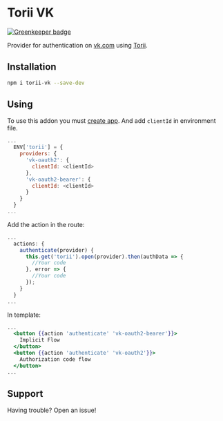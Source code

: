 # Torii VK

[![Greenkeeper badge](https://badges.greenkeeper.io/enniel/torii-vk.svg)](https://greenkeeper.io/)

Provider for authentication on [vk.com](https://vk.com) using [Torii](https://github.com/Vestorly/torii).

## Installation

```sh
npm i torii-vk --save-dev
```

## Using

To use this addon you must [create app](https://vk.com/editapp?act=create).
And add `clientId` in environment file.

```js
...
  ENV['torii'] = {
    providers: {
      'vk-oauth2': {
        clientId: <clientId>
      },
      'vk-oauth2-bearer': {
        clientId: <clientId>
      }
    }
  }
...
```

Add the action in the route:

```js
...
  actions: {
    authenticate(provider) {
      this.get('torii').open(provider).then(authData => {
        //Your code
      }, error => {
        //Your code
      });
    }
  }
...
```

In template:

```hbs
...
  <button {{action 'authenticate' 'vk-oauth2-bearer'}}>
    Implicit Flow
  </button>
  <button {{action 'authenticate' 'vk-oauth2'}}>
    Authorization code flow
  </button>
...
```

## Support

Having trouble? Open an issue!
